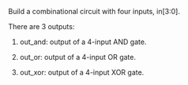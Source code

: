 Build a combinational circuit with four inputs, in[3:0].

There are 3 outputs:

1. out_and: output of a 4-input AND gate.
   
2. out_or: output of a 4-input OR gate.
   
3. out_xor: output of a 4-input XOR gate.
